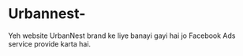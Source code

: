 # Urbannest-
Yeh website UrbanNest brand ke liye banayi gayi hai jo Facebook Ads service provide karta hai.
